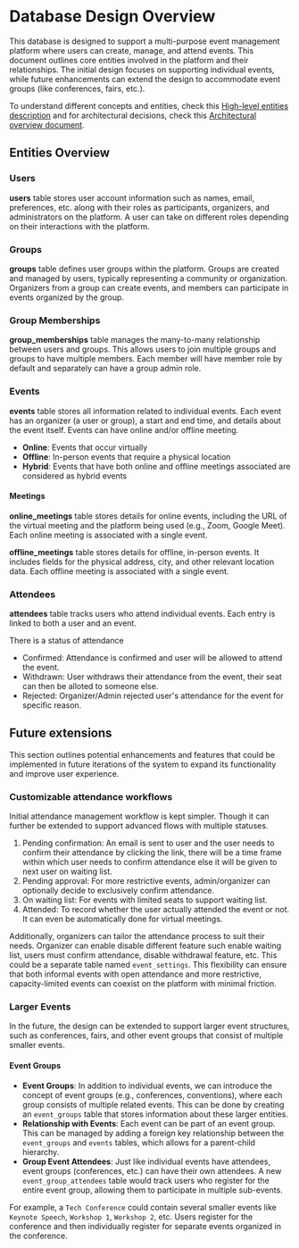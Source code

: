 # Database Design Overview

This database is designed to support a multi-purpose event management platform where users can create, manage,
and attend events. This document outlines core entities involved in the platform and their relationships.
The initial design focuses on supporting individual events, while future enhancements can extend the design
to accommodate event groups (like conferences, fairs, etc.).

To understand different concepts and entities, check this [High-level entities description](../user_guide/entities.md)
and for architectural decisions, check this [Architectural overview document](./architecture_overview.md).

## Entities Overview

### Users

**users** table stores user account information such as names, email, preferences, etc. along with their roles
as participants, organizers, and administrators on the platform. A user can take on different roles depending
on their interactions with the platform.

### Groups

**groups** table defines user groups within the platform. Groups are created and managed by users, typically
representing a community or organization. Organizers from a group can create events, and members can participate
in events organized by the group.

### Group Memberships

**group_memberships** table manages the many-to-many relationship between users and groups.
This allows users to join multiple groups and groups to have multiple members.
Each member will have member role by default and separately can have a group admin role.

### Events

**events** table stores all information related to individual events. Each event has an organizer (a user or group),
a start and end time, and details about the event itself. Events can have online and/or offline meeting.

- **Online**: Events that occur virtually
- **Offline**: In-person events that require a physical location
- **Hybrid**: Events that have both online and offline meetings associated are considered as hybrid events

#### Meetings

**online_meetings** table stores details for online events, including the URL of the virtual meeting
and the platform being used (e.g., Zoom, Google Meet). Each online meeting is associated with a single event.

**offline_meetings** table stores details for offline, in-person events. It includes fields for the physical address,
city, and other relevant location data. Each offline meeting is associated with a single event.

### Attendees

**attendees** table tracks users who attend individual events. Each entry is linked to both a user and an event.

There is a status of attendance

- Confirmed: Attendance is confirmed and user will be allowed to attend the event.
- Withdrawn: User withdraws their attendance from the event, their seat can then be alloted to someone else.
- Rejected: Organizer/Admin rejected user's attendance for the event for specific reason.

## Future extensions

This section outlines potential enhancements and features that could be implemented in future iterations
of the system to expand its functionality and improve user experience.

### Customizable attendance workflows

Initial attendance management workflow is kept simpler.
Though it can further be extended to support advanced flows with multiple statuses.

1. Pending confirmation: An email is sent to user and the user needs to confirm their attendance by clicking the link,
   there will be a time frame within which user needs to confirm attendance
   else it will be given to next user on waiting list.
2. Pending approval: For more restrictive events, admin/organizer can optionally decide to exclusively confirm attendance.
3. On waiting list: For events with limited seats to support waiting list.
4. Attended: To record whether the user actually attended the event or not.
   It can even be automatically done for virtual meetings.

Additionally, organizers can tailor the attendance process to suit their needs. Organizer can enable disable different
feature such enable waiting list, users must confirm attendance, disable withdrawal feature, etc.
This could be a separate table named `event_settings`. This flexibility can ensure that both informal events
with open attendance and more restrictive, capacity-limited events can coexist on the platform with minimal friction.

### Larger Events

In the future, the design can be extended to support larger event structures, such as conferences, fairs,
and other event groups that consist of multiple smaller events.

#### Event Groups

- **Event Groups**: In addition to individual events, we can introduce the concept of event groups
  (e.g., conferences, conventions), where each group consists of multiple related events.
  This can be done by creating an `event_groups` table that stores information about these larger entities.
- **Relationship with Events**: Each event can be part of an event group. This can be managed by adding a foreign key
  relationship between the `event_groups` and `events` tables, which allows for a parent-child hierarchy.
- **Group Event Attendees**: Just like individual events have attendees, event groups (conferences, etc.)
  can have their own attendees. A new `event_group_attendees` table would track users who register
  for the entire event group, allowing them to participate in multiple sub-events.

For example, a `Tech Conference` could contain several smaller events like `Keynote Speech`, `Workshop 1`,
`Workshop 2`, etc. Users register for the conference and then individually register for separate events
organized in the conference.
